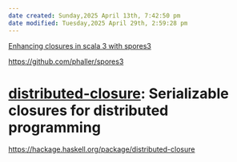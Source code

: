 ```yaml
---
date created: Sunday,2025 April 13th, 7:42:50 pm
date modified: Tuesday,2025 April 29th, 2:59:28 pm
---
```


[Enhancing closures in scala 3 with spores3](https://dl.acm.org/doi/10.1145/3550198.3550428)

https://github.com/phaller/spores3


# [distributed-closure](https://hackage.haskell.org/package/distributed-closure): Serializable closures for distributed programming
https://hackage.haskell.org/package/distributed-closure